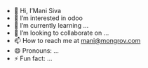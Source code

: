 - 👋 Hi, I’Mani Siva
- 👀 I’m interested in odoo
- 🌱 I’m currently learning ...
- 💞️ I’m looking to collaborate on ...
- 📫 How to reach me at mani@mongrov.com
- 😄 Pronouns: ...
- ⚡ Fun fact: ...

<!---
v-msiva/v-msiva is a ✨ special ✨ repository because its `README.md` (this file) appears on your GitHub profile.
You can click the Preview link to take a look at your changes.
--->
